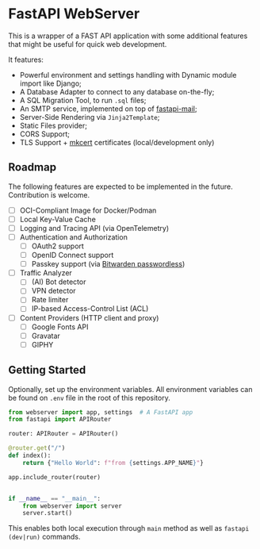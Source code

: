 # FastAPI WebServer

This is a wrapper of a FAST API application with some additional features that might be useful for quick web development.

It features:
- Powerful environment and settings handling with Dynamic module import like Django;
- A Database Adapter to connect to any database on-the-fly;
- A SQL Migration Tool, to run `.sql` files;
- An SMTP service, implemented on top of [fastapi-mail](https://pypi.org/project/fastapi-mail/);
- Server-Side Rendering via `Jinja2Template`;
- Static Files provider;
- CORS Support;
- TLS Support + [mkcert](https://github.com/FiloSottile/mkcert) certificates (local/development only)

## Roadmap

The following features are expected to be implemented in the future. Contribution is welcome.

- [ ] OCI-Compliant Image for Docker/Podman
- [ ] Local Key-Value Cache
- [ ] Logging and Tracing API (via OpenTelemetry)
- [ ] Authentication and Authorization
  - [ ] OAuth2 support
  - [ ] OpenID Connect support
  - [ ] Passkey support (via [Bitwarden passwordless](https://docs.passwordless.dev/guide/))
- [ ] Traffic Analyzer
  - [ ] (AI) Bot detector
  - [ ] VPN detector
  - [ ] Rate limiter
  - [ ] IP-based Access-Control List (ACL)
- [ ] Content Providers (HTTP client and proxy)
  - [ ] Google Fonts API
  - [ ] Gravatar
  - [ ] GIPHY

## Getting Started

Optionally, set up the environment variables. All environment variables can be found on `.env` file in the root of this repository.

```python
from webserver import app, settings  # A FastAPI app
from fastapi import APIRouter

router: APIRouter = APIRouter()

@router.get("/")
def index():
    return {"Hello World": f"from {settings.APP_NAME}"}

app.include_router(router)


if __name__ == "__main__":
    from webserver import server
    server.start()
```

This enables both local execution through `main` method as well as `fastapi (dev|run)` commands.
